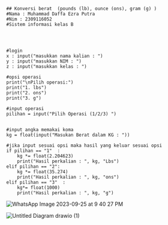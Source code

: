 ```
## Konversi berat  (pounds (lb), ounce (ons), gram (g) )
#Nama : Muhammad Daffa Ezra Putra
#Nim : 2309116052
#Sistem informasi kelas B




#login
x : input("masukkan nama kalian : ")
y : input("masukkan NIM : ")
z : input("masukkan kelas : ")

#opsi operasi
print("\nPilih operasi:")       
print("1. lbs")
print("2. ons")
print("3. g")

#input operasi
pilihan = input("Pilih Operasi (1/2/3) ")


#input angka memakai koma
kg = float(input("Masukan Berat dalam KG : "))

#jika input sesuai opsi maka hasil yang keluar sesuai opsi
if pilihan == "1"  :
    kg *= float(2.204623) 
    print("Hasil perkalian : ", kg, "Lbs") 
elif pilihan == "2":
    kg *= float(35.274) 
    print("Hasil perkalian : ", kg, "ons") 
elif pilihan == "3"  :
    kg*= float(1000) 
    print("Hasil perkalian : ", kg, "g")
```
![WhatsApp Image 2023-09-25 at 9 40 27 PM](https://github.com/muhammadDaffaEzraPutra/POSTEST-1-NIM-GENAP-/assets/145997425/0d3e723e-7c80-4c29-9792-8dc0fc3b17b3)

![Untitled Diagram drawio (1)](https://github.com/muhammadDaffaEzraPutra/POSTEST-1-NIM-GENAP-/assets/145997425/36dde809-f9e7-4a4a-818b-160954c7fcae)




    

